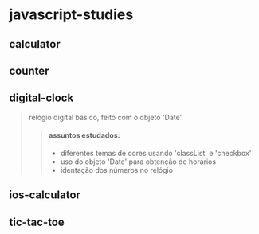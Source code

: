 # javascript-studies

## calculator
>

## counter
>

## digital-clock
> relógio digital básico, feito com o objeto 'Date'.
>
>> #### assuntos estudados:
>>
>> - diferentes temas de cores usando 'classList' e 'checkbox'
>> - uso do objeto 'Date' para obtenção de horários
>> - identação dos números no relógio

## ios-calculator
>

## tic-tac-toe
>